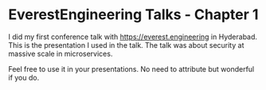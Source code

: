 # EverestEngineering Talks - Chapter 1

I did my first conference talk with https://everest.engineering in Hyderabad. This is the presentation I used in the talk.
The talk was about security at massive scale in microservices.

Feel free to use it in your presentations. No need to attribute but wonderful if you do.
